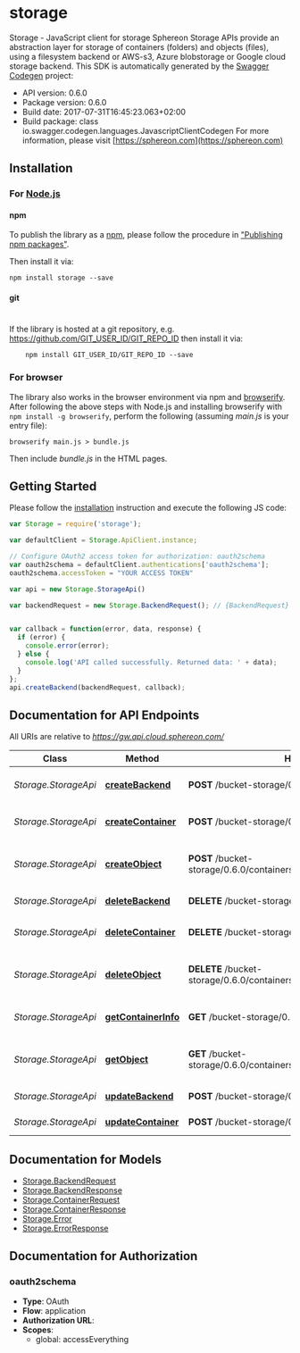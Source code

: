 # storage

Storage - JavaScript client for storage
Sphereon Storage APIs provide an abstraction layer for storage of containers (folders) and objects (files), using a filesystem backend or AWS-s3, Azure blobstorage or Google cloud storage backend.
This SDK is automatically generated by the [Swagger Codegen](https://github.com/swagger-api/swagger-codegen) project:

- API version: 0.6.0
- Package version: 0.6.0
- Build date: 2017-07-31T16:45:23.063+02:00
- Build package: class io.swagger.codegen.languages.JavascriptClientCodegen
For more information, please visit [https://sphereon.com](https://sphereon.com)

## Installation

### For [Node.js](https://nodejs.org/)

#### npm

To publish the library as a [npm](https://www.npmjs.com/),
please follow the procedure in ["Publishing npm packages"](https://docs.npmjs.com/getting-started/publishing-npm-packages).

Then install it via:

```shell
npm install storage --save
```

#### git
#
If the library is hosted at a git repository, e.g.
https://github.com/GIT_USER_ID/GIT_REPO_ID
then install it via:

```shell
    npm install GIT_USER_ID/GIT_REPO_ID --save
```

### For browser

The library also works in the browser environment via npm and [browserify](http://browserify.org/). After following
the above steps with Node.js and installing browserify with `npm install -g browserify`,
perform the following (assuming *main.js* is your entry file):

```shell
browserify main.js > bundle.js
```

Then include *bundle.js* in the HTML pages.

## Getting Started

Please follow the [installation](#installation) instruction and execute the following JS code:

```javascript
var Storage = require('storage');

var defaultClient = Storage.ApiClient.instance;

// Configure OAuth2 access token for authorization: oauth2schema
var oauth2schema = defaultClient.authentications['oauth2schema'];
oauth2schema.accessToken = "YOUR ACCESS TOKEN"

var api = new Storage.StorageApi()

var backendRequest = new Storage.BackendRequest(); // {BackendRequest} backendRequest


var callback = function(error, data, response) {
  if (error) {
    console.error(error);
  } else {
    console.log('API called successfully. Returned data: ' + data);
  }
};
api.createBackend(backendRequest, callback);

```

## Documentation for API Endpoints

All URIs are relative to *https://gw.api.cloud.sphereon.com/*

Class | Method | HTTP request | Description
------------ | ------------- | ------------- | -------------
*Storage.StorageApi* | [**createBackend**](docs/StorageApi.md#createBackend) | **POST** /bucket-storage/0.6.0/backends | Create a new backend
*Storage.StorageApi* | [**createContainer**](docs/StorageApi.md#createContainer) | **POST** /bucket-storage/0.6.0/containers | Create a new container
*Storage.StorageApi* | [**createObject**](docs/StorageApi.md#createObject) | **POST** /bucket-storage/0.6.0/containers/{containerId}/objects/{objectPath} | Create a new object within a container
*Storage.StorageApi* | [**deleteBackend**](docs/StorageApi.md#deleteBackend) | **DELETE** /bucket-storage/0.6.0/backends/{backendId} | Delete a backend
*Storage.StorageApi* | [**deleteContainer**](docs/StorageApi.md#deleteContainer) | **DELETE** /bucket-storage/0.6.0/containers/{containerId} | Delete an existing container
*Storage.StorageApi* | [**deleteObject**](docs/StorageApi.md#deleteObject) | **DELETE** /bucket-storage/0.6.0/containers/{containerId}/objects/{objectPath} | Delete an existing object from a container.
*Storage.StorageApi* | [**getContainerInfo**](docs/StorageApi.md#getContainerInfo) | **GET** /bucket-storage/0.6.0/containers/{containerId} | Get container information
*Storage.StorageApi* | [**getObject**](docs/StorageApi.md#getObject) | **GET** /bucket-storage/0.6.0/containers/{containerId}/objects/{objectPath} | Get an existing object from a container
*Storage.StorageApi* | [**updateBackend**](docs/StorageApi.md#updateBackend) | **POST** /bucket-storage/0.6.0/backends/{backendId} | Update a backend
*Storage.StorageApi* | [**updateContainer**](docs/StorageApi.md#updateContainer) | **POST** /bucket-storage/0.6.0/containers/{containerId} | Update a container


## Documentation for Models

 - [Storage.BackendRequest](docs/BackendRequest.md)
 - [Storage.BackendResponse](docs/BackendResponse.md)
 - [Storage.ContainerRequest](docs/ContainerRequest.md)
 - [Storage.ContainerResponse](docs/ContainerResponse.md)
 - [Storage.Error](docs/Error.md)
 - [Storage.ErrorResponse](docs/ErrorResponse.md)


## Documentation for Authorization


### oauth2schema

- **Type**: OAuth
- **Flow**: application
- **Authorization URL**: 
- **Scopes**: 
  - global: accessEverything

